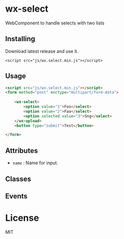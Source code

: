 # wx-select
WebComponent to handle selects with two lists

## Installing

Download latest release and use it.

`<script src="js/wx.select.min.js"></script>`

## Usage

```html
<script src="js/wx.select.min.js"></script>
<form method="post" enctype="multipart/form-data">
    
    <wx-select>
        <option value="1">Foo</select>
        <option value="2">Faa</select>
        <option selected value="3">Sng</select>
    </wx-upload>
    <button type="submit">Test</button>

</form>
```

## Attributes

- `name` : Name for input.

## Classes


## Events


# License

MIT